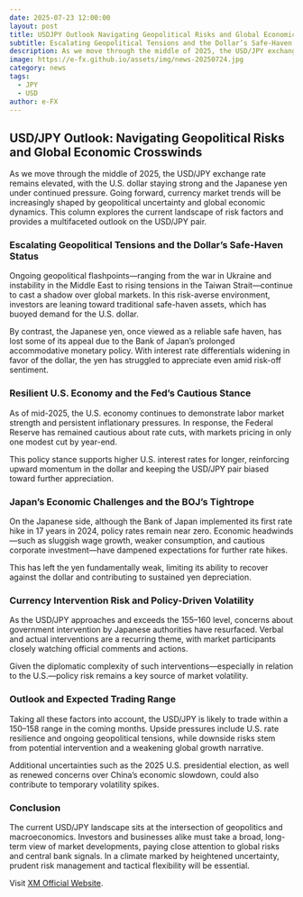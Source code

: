 ```yaml
---
date: 2025-07-23 12:00:00
layout: post
title: USDJPY Outlook Navigating Geopolitical Risks and Global Economic Crosswinds
subtitle: Escalating Geopolitical Tensions and the Dollar’s Safe-Haven Status
description: As we move through the middle of 2025, the USD/JPY exchange rate remains elevated, with the U.S. dollar staying strong and the Japanese yen under continued pressure. 
image: https://e-fx.github.io/assets/img/news-20250724.jpg
category: news
tags:
  - JPY
  - USD
author: e-FX
---
```


## USD/JPY Outlook: Navigating Geopolitical Risks and Global Economic Crosswinds
As we move through the middle of 2025, the USD/JPY exchange rate remains elevated, with the U.S. dollar staying strong and the Japanese yen under continued pressure. Going forward, currency market trends will be increasingly shaped by geopolitical uncertainty and global economic dynamics. This column explores the current landscape of risk factors and provides a multifaceted outlook on the USD/JPY pair.

### Escalating Geopolitical Tensions and the Dollar’s Safe-Haven Status
Ongoing geopolitical flashpoints—ranging from the war in Ukraine and instability in the Middle East to rising tensions in the Taiwan Strait—continue to cast a shadow over global markets. In this risk-averse environment, investors are leaning toward traditional safe-haven assets, which has buoyed demand for the U.S. dollar.

By contrast, the Japanese yen, once viewed as a reliable safe haven, has lost some of its appeal due to the Bank of Japan’s prolonged accommodative monetary policy. With interest rate differentials widening in favor of the dollar, the yen has struggled to appreciate even amid risk-off sentiment.

### Resilient U.S. Economy and the Fed’s Cautious Stance
As of mid-2025, the U.S. economy continues to demonstrate labor market strength and persistent inflationary pressures. In response, the Federal Reserve has remained cautious about rate cuts, with markets pricing in only one modest cut by year-end.

This policy stance supports higher U.S. interest rates for longer, reinforcing upward momentum in the dollar and keeping the USD/JPY pair biased toward further appreciation.

### Japan’s Economic Challenges and the BOJ’s Tightrope
On the Japanese side, although the Bank of Japan implemented its first rate hike in 17 years in 2024, policy rates remain near zero. Economic headwinds—such as sluggish wage growth, weaker consumption, and cautious corporate investment—have dampened expectations for further rate hikes.

This has left the yen fundamentally weak, limiting its ability to recover against the dollar and contributing to sustained yen depreciation.

### Currency Intervention Risk and Policy-Driven Volatility
As the USD/JPY approaches and exceeds the 155–160 level, concerns about government intervention by Japanese authorities have resurfaced. Verbal and actual interventions are a recurring theme, with market participants closely watching official comments and actions.

Given the diplomatic complexity of such interventions—especially in relation to the U.S.—policy risk remains a key source of market volatility.

### Outlook and Expected Trading Range
Taking all these factors into account, the USD/JPY is likely to trade within a 150–158 range in the coming months. Upside pressures include U.S. rate resilience and ongoing geopolitical tensions, while downside risks stem from potential intervention and a weakening global growth narrative.

Additional uncertainties such as the 2025 U.S. presidential election, as well as renewed concerns over China’s economic slowdown, could also contribute to temporary volatility spikes.

### Conclusion
The current USD/JPY landscape sits at the intersection of geopolitics and macroeconomics. Investors and businesses alike must take a broad, long-term view of market developments, paying close attention to global risks and central bank signals. In a climate marked by heightened uncertainty, prudent risk management and tactical flexibility will be essential.

Visit [XM Official Website](https://clicks.pipaffiliates.com/c?c=550036&l=en&p=0).